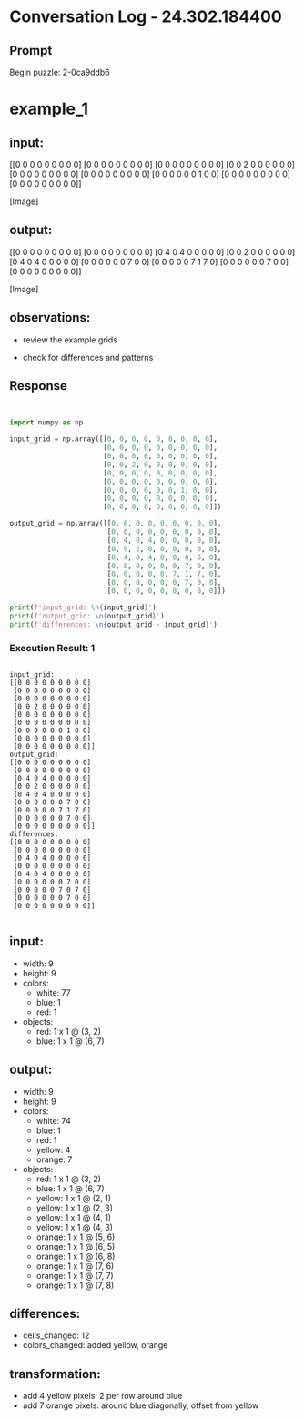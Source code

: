 # Conversation Log - 24.302.184400

## Prompt

Begin puzzle: 2-0ca9ddb6


# example_1

## input:

[[0 0 0 0 0 0 0 0 0]
 [0 0 0 0 0 0 0 0 0]
 [0 0 0 0 0 0 0 0 0]
 [0 0 2 0 0 0 0 0 0]
 [0 0 0 0 0 0 0 0 0]
 [0 0 0 0 0 0 0 0 0]
 [0 0 0 0 0 0 1 0 0]
 [0 0 0 0 0 0 0 0 0]
 [0 0 0 0 0 0 0 0 0]]


[Image]


## output:

[[0 0 0 0 0 0 0 0 0]
 [0 0 0 0 0 0 0 0 0]
 [0 4 0 4 0 0 0 0 0]
 [0 0 2 0 0 0 0 0 0]
 [0 4 0 4 0 0 0 0 0]
 [0 0 0 0 0 0 7 0 0]
 [0 0 0 0 0 7 1 7 0]
 [0 0 0 0 0 0 7 0 0]
 [0 0 0 0 0 0 0 0 0]]


[Image]


## observations:

- review the example grids

- check for differences and patterns


## Response

```python


import numpy as np

input_grid = np.array([[0, 0, 0, 0, 0, 0, 0, 0, 0],
                       [0, 0, 0, 0, 0, 0, 0, 0, 0],
                       [0, 0, 0, 0, 0, 0, 0, 0, 0],
                       [0, 0, 2, 0, 0, 0, 0, 0, 0],
                       [0, 0, 0, 0, 0, 0, 0, 0, 0],
                       [0, 0, 0, 0, 0, 0, 0, 0, 0],
                       [0, 0, 0, 0, 0, 0, 1, 0, 0],
                       [0, 0, 0, 0, 0, 0, 0, 0, 0],
                       [0, 0, 0, 0, 0, 0, 0, 0, 0]])

output_grid = np.array([[0, 0, 0, 0, 0, 0, 0, 0, 0],
                        [0, 0, 0, 0, 0, 0, 0, 0, 0],
                        [0, 4, 0, 4, 0, 0, 0, 0, 0],
                        [0, 0, 2, 0, 0, 0, 0, 0, 0],
                        [0, 4, 0, 4, 0, 0, 0, 0, 0],
                        [0, 0, 0, 0, 0, 0, 7, 0, 0],
                        [0, 0, 0, 0, 0, 7, 1, 7, 0],
                        [0, 0, 0, 0, 0, 0, 7, 0, 0],
                        [0, 0, 0, 0, 0, 0, 0, 0, 0]])

print(f'input_grid: \n{input_grid}')
print(f'output_grid: \n{output_grid}')
print(f'differences: \n{output_grid - input_grid}')


```

### Execution Result: 1

```

input_grid: 
[[0 0 0 0 0 0 0 0 0]
 [0 0 0 0 0 0 0 0 0]
 [0 0 0 0 0 0 0 0 0]
 [0 0 2 0 0 0 0 0 0]
 [0 0 0 0 0 0 0 0 0]
 [0 0 0 0 0 0 0 0 0]
 [0 0 0 0 0 0 1 0 0]
 [0 0 0 0 0 0 0 0 0]
 [0 0 0 0 0 0 0 0 0]]
output_grid: 
[[0 0 0 0 0 0 0 0 0]
 [0 0 0 0 0 0 0 0 0]
 [0 4 0 4 0 0 0 0 0]
 [0 0 2 0 0 0 0 0 0]
 [0 4 0 4 0 0 0 0 0]
 [0 0 0 0 0 0 7 0 0]
 [0 0 0 0 0 7 1 7 0]
 [0 0 0 0 0 0 7 0 0]
 [0 0 0 0 0 0 0 0 0]]
differences: 
[[0 0 0 0 0 0 0 0 0]
 [0 0 0 0 0 0 0 0 0]
 [0 4 0 4 0 0 0 0 0]
 [0 0 0 0 0 0 0 0 0]
 [0 4 0 4 0 0 0 0 0]
 [0 0 0 0 0 0 7 0 0]
 [0 0 0 0 0 7 0 7 0]
 [0 0 0 0 0 0 7 0 0]
 [0 0 0 0 0 0 0 0 0]]


```

## input:
  - width: 9
  - height: 9
  - colors:
    - white: 77
    - blue: 1
    - red: 1
  - objects:
    - red: 1 x 1 @ (3, 2)
    - blue: 1 x 1 @ (6, 7)
## output:
  - width: 9
  - height: 9
  - colors:
    - white: 74
    - blue: 1
    - red: 1
    - yellow: 4
    - orange: 7
  - objects:
    - red: 1 x 1 @ (3, 2)
    - blue: 1 x 1 @ (6, 7)
    - yellow: 1 x 1 @ (2, 1)
    - yellow: 1 x 1 @ (2, 3)
    - yellow: 1 x 1 @ (4, 1)
    - yellow: 1 x 1 @ (4, 3)
    - orange: 1 x 1 @ (5, 6)
    - orange: 1 x 1 @ (6, 5)
    - orange: 1 x 1 @ (6, 8)
    - orange: 1 x 1 @ (7, 6)
    - orange: 1 x 1 @ (7, 7)
    - orange: 1 x 1 @ (7, 8)
## differences:
  - cells_changed: 12
  - colors_changed: added yellow, orange
## transformation:
  - add 4 yellow pixels: 2 per row around blue
  - add 7 orange pixels: around blue diagonally, offset from yellow



